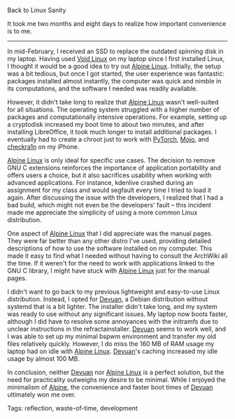 Back to Linux Sanity

It took me two months and eight days to realize how important convenience is to me. 

---

In mid-February, I received an SSD to replace the outdated spinning disk in my laptop. Having used [Void Linux](https://voidlinux.org) on my laptop since I first installed Linux, I thought it would be a good idea to try out [Alpine Linux](https://alpinelinux.org). Initially, the setup was a bit tedious, but once I got started, the user experience was fantastic: packages installed almost instantly, the computer was quick and nimble in its computations, and the software I needed was readily available.

However, it didn't take long to realize that [Alpine Linux](https://alpinelinux.org) wasn't well-suited for all situations. The operating system struggled with a higher number of packages and computationally intensive operations. For example, setting up a cryptodisk increased my boot time to about two minutes, and after installing LibreOffice, it took much longer to install additional packages. I eventually had to create a chroot just to work with [PyTorch](https://pytorch.org), [Mojo](https://mojolang.org), and [checkra1n](https://checkra.in) on my iPhone.

[Alpine Linux](https://alpinelinux.org) is only ideal for specific use cases. The decision to remove GNU C extensions reinforces the importance of application portability and offers users a choice, but it also sacrifices usability when working with advanced applications. For instance, kdenlive crashed during an assignment for my class and would segfault every time I tried to load it again. After discussing the issue with the developers, I realized that I had a bad build, which might not even be the developers' fault – this incident made me appreciate the simplicity of using a more common Linux distribution.

One aspect of [Alpine Linux](https://alpinelinux.org) that I did appreciate was the manual pages. They were far better than any other distro I've used, providing detailed descriptions of how to use the software installed on my computer. This made it easy to find what I needed without having to consult the ArchWiki all the time. If it weren't for the need to work with applications linked to the GNU C library, I might have stuck with [Alpine Linux](https://alpinelinux.org) just for the manual pages.

I didn't want to go back to my previous lightweight and easy-to-use Linux distribution. Instead, I opted for [Devuan](https://devuan.org), a Debian distribution without systemd that is a bit lighter. The installer didn't take long, and my system was ready to use without any significant issues. My laptop now boots faster, although I did have to resolve some annoyances with the initramfs due to unclear instructions in the refractainstaller. [Devuan](https://devuan.org) seems to work well, and I was able to set up my minimal bspwm environment and transfer my old files relatively quickly. However, I do miss the 160 MB of RAM usage my laptop had on idle with [Alpine Linux](https://alpinelinux.org). [Devuan](https://devuan.org)'s caching increased my idle usage by almost 100 MB.

In conclusion, neither [Devuan](https://devuan.org) nor [Alpine Linux](https://alpinelinux.org) is a perfect solution, but the need for practicality outweighs my desire to be minimal. While I enjoyed the minimalism of [Alpine](https://alpinelinux.org), the convenience and faster boot times of [Devuan](https://devuan.org) ultimately won me over.

Tags: reflection, waste-of-time, development
